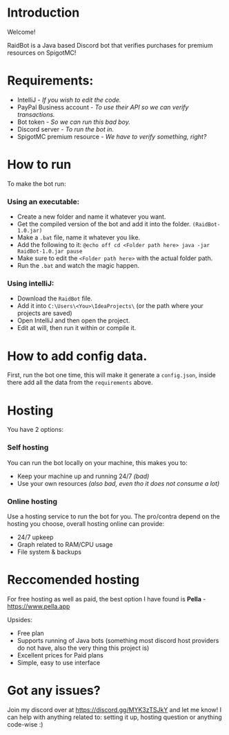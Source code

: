 # Introduction
Welcome!

RaidBot is a Java based Discord bot that verifies purchases for premium resources on SpigotMC!

# Requirements:
- IntelliJ - *If you wish to edit the code.*
- PayPal Business account - *To use their API so we can verify transactions.*
- Bot token - *So we can run this bad boy.*
- Discord server - *To run the bot in.*
- SpigotMC premium resource - *We have to verify something, right?*

# How to run
To make the bot run:
### Using an executable:
 - Create a new folder and name it whatever you want.
 - Get the compiled version of the bot and add it into the folder. `(RaidBot-1.0.jar)`
 - Make a `.bat` file, name it whatever you like.
 - Add the following to it:
`
@echo off
cd <Folder path here>
java -jar RaidBot-1.0.jar
pause
`
 - Make sure to edit the `<Folder path here>` with the actual folder path.
 - Run the `.bat` and watch the magic happen.

### Using intelliJ:
 - Download the `RaidBot` file.
 - Add it into `C:\Users\<You>\IdeaProjects\` (or the path where your projects are saved)
 - Open IntelliJ and then open the project.
 - Edit at will, then run it within or compile it.

# How to add config data.
First, run the bot one time, this will make it generate a `config.json`, inside there add all the data from the `requirements` above.

# Hosting
You have 2 options:
### Self hosting
You can run the bot locally on your machine, this makes you to:
- Keep your machine up and running 24/7 *(bad)*
- Use your own resources *(also bad, even tho it does not consume a lot)*
### Online hosting
Use a hosting service to run the bot for you. The pro/contra depend on the hosting you choose, overall hosting online can provide:
- 24/7 upkeep
- Graph related to RAM/CPU usage
- File system & backups

# Reccomended hosting
For free hosting as well as paid, the best option I have found is **Pella** - https://www.pella.app

Upsides:
- Free plan
- Supports running of Java bots (something most discord host providers do not have, also the very thing this project is)
- Excellent prices for Paid plans
- Simple, easy to use interface

# Got any issues?
Join my discord over at https://discord.gg/MYK3zTSJkY and let me know! I can help with anything related to: setting it up, hosting question or anything code-wise :)
